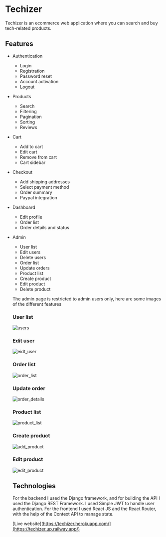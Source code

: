 # Techizer
Techizer is an ecommerce web application where you can search and buy tech-related products.

## Features
- Authentication
  - Login
  - Registration
  - Password reset
  - Account activation
  - Logout
- Products
  - Search
  - Filtering
  - Pagination
  - Sorting
  - Reviews
- Cart
  - Add to cart
  - Edit cart
  - Remove from cart
  - Cart sidebar
- Checkout
  - Add shipping addresses
  - Select payment method
  - Order summary
  - Paypal integration
- Dashboard
  - Edit profile
  - Order list
  - Order details and status
- Admin
  - User list
  - Edit users
  - Delete users
  - Order list
  - Update orders
  - Product list
  - Create product
  - Edit product
  - Delete product
  
  The admin page is restricted to admin users only, here are some images of the different features
  
  ### User list
  ![users](https://github.com/Diegoav87/techizer/assets/75998546/afa57c0f-60c5-4860-ba95-92f279c62cf6)

  
  ### Edit user
  ![eidt_user](https://github.com/Diegoav87/techizer/assets/75998546/4e0ab381-ce69-4a9b-9eb5-fc677e9f6fe1)

  
  ### Order list
  ![order_list](https://github.com/Diegoav87/techizer/assets/75998546/731e309f-aee6-4038-9ed8-6a2446e4d907)

  
  ### Update order
  ![order_details](https://github.com/Diegoav87/techizer/assets/75998546/5383fe7a-348c-44ad-9902-30bd4b9864b8)

  
  ### Product list
  ![product_list](https://github.com/Diegoav87/techizer/assets/75998546/d69f915c-af9b-4db5-b6d3-1733e62e6925)

  
  ### Create product
  ![add_product](https://github.com/Diegoav87/techizer/assets/75998546/e34ff512-fbd1-4471-9c63-e409f62216ac)

  
  ### Edit product
  ![edit_product](https://github.com/Diegoav87/techizer/assets/75998546/7424d6f7-ce7b-4f80-9c90-b97dd6c6f670)

  
  ## Technologies
  For the backend I used the Django framework, and for building the API I used the Django REST Framework. I used Simple JWT to handle user authentication. For the frontend I used React JS and the React Router, with the help of the Context API to manage state.
  
  [Live website](https://techizer.herokuapp.com/](https://techizer.up.railway.app/)
